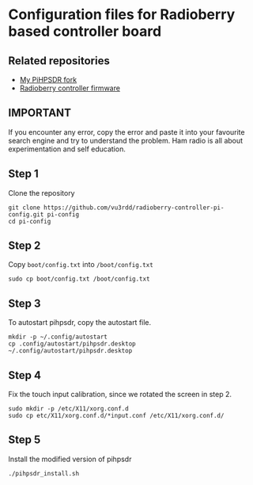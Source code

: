 # Configuration files for Radioberry based controller board

## Related repositories

* [My PiHPSDR fork](https://github.com/vu3rdd/pihpsdr)
* [Radioberry controller firmware](https://github.com/vu3rdd/rb_controller)

## IMPORTANT

If you encounter any error, copy the error and paste it into your
favourite search engine and try to understand the problem. Ham radio
is all about experimentation and self education.

## Step 1

Clone the repository

```
git clone https://github.com/vu3rdd/radioberry-controller-pi-config.git pi-config
cd pi-config
```

## Step 2

Copy `boot/config.txt` into `/boot/config.txt`

```
sudo cp boot/config.txt /boot/config.txt
```

## Step 3

To autostart pihpsdr, copy the autostart file.

```
mkdir -p ~/.config/autostart
cp .config/autostart/pihpsdr.desktop ~/.config/autostart/pihpsdr.desktop
```

## Step 4

Fix the touch input calibration, since we rotated the screen in step 2.

```
sudo mkdir -p /etc/X11/xorg.conf.d
sudo cp etc/X11/xorg.conf.d/*input.conf /etc/X11/xorg.conf.d/
```

## Step 5

Install the modified version of pihpsdr

```
./pihpsdr_install.sh
```
